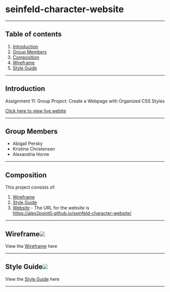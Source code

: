 # seinfeld-character-website
---

## Table of contents
1. [Introduction](#introduction)
2. [Group Members](#group-members)
3. [Composition](#composition)
4. [Wireframe](#wireframe)
5. [Style Guide](#style-guide)
---

## Introduction

Assignment 11: Group Project: Create a Webpage with Organized CSS Styles

[Click here to view live webite](https://alex2point0.github.io/seinfeld-character-website/)

---

## Group Members

* Abigail Persky
* Kristine Christensen
* Alexandria Horne

---

## Composition

This project consists of:
1. [Wireframe](./wireframe) 
2. [Style Guide](./style-guide)
3. [Website](./website) -
The URL for the website is https://alex2point0.github.io/seinfeld-character-website/
---

## Wireframe[![](./docs/img/pin.svg)](#wireframe)

View the [Wireframe](./examples/) here

---

## Style Guide[![](./docs/img/pin.svg)](#style-guide)
 
View the [Style Guide](./examples/) here

---

